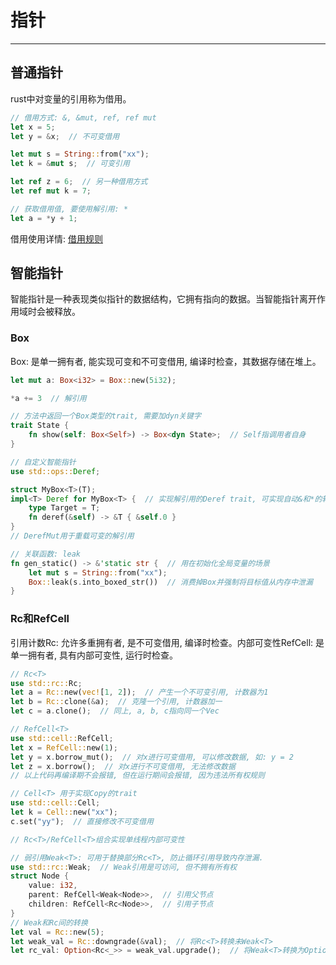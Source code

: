 # 指针
---

## 普通指针

rust中对变量的引用称为借用。

```rust
// 借用方式: &, &mut, ref, ref mut
let x = 5;
let y = &x;  // 不可变借用

let mut s = String::from("xx");
let k = &mut s;  // 可变引用

let ref z = 6;  // 另一种借用方式
let ref mut k = 7;

// 获取借用值, 要使用解引用: *
let a = *y + 1;
```

借用使用详情: [借用规则](./2.8-zuo-yong-yu.md)

## 智能指针

智能指针是一种表现类似指针的数据结构，它拥有指向的数据。当智能指针离开作用域时会被释放。

### Box<T>

Box<T>: 是单一拥有者, 能实现可变和不可变借用, 编译时检查，其数据存储在堆上。

```rust
let mut a: Box<i32> = Box::new(5i32);

*a += 3  // 解引用

// 方法中返回一个Box类型的trait, 需要加dyn关键字
trait State {
    fn show(self: Box<Self>) -> Box<dyn State>;  // Self指调用者自身
}

// 自定义智能指针
use std::ops::Deref;

struct MyBox<T>(T);
impl<T> Deref for MyBox<T> {  // 实现解引用的Deref trait, 可实现自动&和*的转换
    type Target = T;
    fn deref(&self) -> &T { &self.0 }
}
// DerefMut用于重载可变的解引用

// 关联函数: leak
fn gen_static() -> &'static str {  // 用在初始化全局变量的场景
    let mut s = String::from("xx");
    Box::leak(s.into_boxed_str())  // 消费掉Box并强制将目标值从内存中泄漏
}
```

### Rc<T>和RefCell<T>

引用计数Rc<T>: 允许多重拥有者, 是不可变借用, 编译时检查。内部可变性RefCell<T>: 是单一拥有者, 具有内部可变性, 运行时检查。

```rust
// Rc<T>
use std::rc::Rc;
let a = Rc::new(vec![1, 2]);  // 产生一个不可变引用, 计数器为1
let b = Rc::clone(&a);  // 克隆一个引用, 计数器加一
let c = a.clone();  // 同上, a, b, c指向同一个Vec

// RefCell<T>
use std::cell::RefCell;
let x = RefCell::new(1);
let y = x.borrow_mut();  // 对x进行可变借用, 可以修改数据, 如: y = 2
let z = x.borrow();  // 对x进行不可变借用, 无法修改数据
// 以上代码再编译期不会报错, 但在运行期间会报错, 因为违法所有权规则

// Cell<T> 用于实现Copy的trait
use std::cell::Cell;
let k = Cell::new("xx");
c.set("yy");  // 直接修改不可变借用

// Rc<T>/RefCell<T>组合实现单线程内部可变性

// 弱引用Weak<T>: 可用于替换部分Rc<T>, 防止循环引用导致内存泄漏.
use std::rc::Weak;  // Weak引用是可访问, 但不拥有所有权
struct Node {
    value: i32,
    parent: RefCell<Weak<Node>>,  // 引用父节点
    children: RefCell<Rc<Node>>,  // 引用子节点
}
// Weak和Rc间的转换
let val = Rc::new(5);
let weak_val = Rc::downgrade(&val);  // 将Rc<T>转换未Weak<T>
let rc_val: Option<Rc<_>> = weak_val.upgrade();  // 将Weak<T>转换为Option<Rc<T>>
```